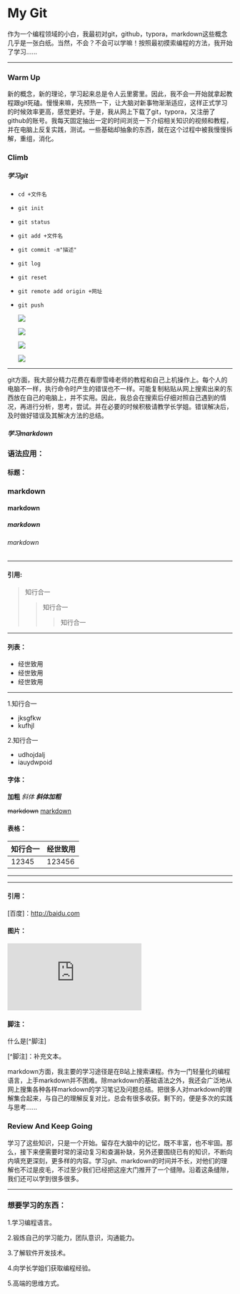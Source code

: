 









# My Git

​       作为一个编程领域的小白，我最初对git，github，typora，markdown这些概念几乎是一张白纸。当然，不会？不会可以学嘛！按照最初摸索编程的方法，我开始了学习......

---

### Warm Up

​       新的概念，新的理论，学习起来总是令人云里雾里。因此，我不会一开始就拿起教程跟git死磕。慢慢来嘛，先预热一下，让大脑对新事物渐渐适应，这样正式学习的时候效率更高，感觉更好。于是，我从网上下载了git，typora，又注册了github的账号。我每天固定抽出一定的时间浏览一下介绍相关知识的视频和教程，并在电脑上反复实践，测试。一些基础却抽象的东西，就在这个过程中被我慢慢拆解，重组，消化。

### Climb

##### 学习git

+ ~~~
  cd +文件名
  ~~~

+ ~~~
  git init
  ~~~

+ ~~~
  git status
  ~~~

+ ~~~
  git add +文件名
  ~~~

+ ~~~
  git commit -m"描述"
  ~~~

+ ~~~
  git log
  ~~~

+ ~~~
  git reset
  ~~~

+ ~~~
  git remote add origin +网址
  ~~~

+ ~~~
  git push
  ~~~

  ![](C:\Users\ZichenTian\mintty.2021-10-04_07-59-07.png)
  
  ![](C:\Users\ZichenTian\mintty.2021-10-04_07-58-53.png)
  
  ![](C:\Users\ZichenTian\mintty.2021-10-04_09-53-25.png)
  
  ![](E:\Users\Desktop\717DD3BB30131ACCC2CFEC93632CB775.jpg)

---

​        git方面，我大部分精力花费在看廖雪峰老师的教程和自己上机操作上。每个人的电脑不一样，执行命令时产生的错误也不一样。可能复制粘贴从网上搜索出来的东西放在自己的电脑上，并不实用。因此，我总会在搜索后仔细对照自己遇到的情况，再进行分析，思考，尝试。并在必要的时候积极请教学长学姐。错误解决后，及时做好错误及其解决方法的总结。


##### 学习markdown

### 语法应用：

#### 标题：

### markdown

#### markdown

##### markdown

###### markdown

___

#### 引用:

> 知行合一
>
> > 知行合一
> >
> > > 知行合一

*****

#### 列表：

+ 经世致用   
+ 经世致用
+ 经世致用

___

1.知行合一

   - jksgfkw
- kufhjl

2.知行合一

- udhojdalj
- iauydwpoid

#### 字体：

**加粗**   *斜体*  ***斜体加粗***

~~markdown~~   <u>markdown</u>

#### 表格：

| 知行合一 | 经世致用 |
| -------- | -------- |
| 12345    | 123456   |

-------

______

#### 引用：

[百度]：http://baidu.com

#### 图片：

![坚持](http://www.netbian.com/desk/12323-1920x1080.htm)

#### 脚注：

什么是[^脚注]

[^脚注]：补充文本。

​       markdown方面，我主要的学习途径是在B站上搜索课程。作为一门轻量化的编程语言，上手markdown并不困难。除markdown的基础语法之外，我还会广泛地从网上搜集各种各样markdown的学习笔记及问题总结。把很多人对markdown的理解集合起来，与自己的理解反复对比，总会有很多收获。剩下的，便是多次的实践与思考......


### Review And Keep Going

​       学习了这些知识，只是一个开始。留存在大脑中的记忆，既不丰富，也不牢固。那么，接下来便需要时常的滚动复习和查漏补缺，另外还要围绕已有的知识，不断向内填充更深刻，更多样的内容。学习git、markdown的时间并不长，对他们的理解也不过是皮毛，不过至少我们已经把这座大门推开了一个缝隙。沿着这条缝隙，我们还可以学到很多很多。

___

 ###  想要学习的东西：

1.学习编程语言。

2.锻炼自己的学习能力，团队意识，沟通能力。

3.了解软件开发技术。

4.向学长学姐们获取编程经验。

5.高端的思维方式。







